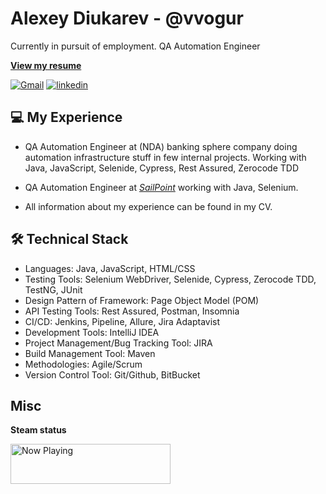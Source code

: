 # Alexey Diukarev - @vvogur

Currently in pursuit of employment. QA Automation Engineer

[**View my resume**](https://vvogur.github.io/CV/Oleksii_Diukarev_CV.pdf)

[![Gmail](https://img.shields.io/badge/-@alexey.diukarev.gmail-161616?style=flat-square&labelColor=161616&logo=Gmail&logoColor=white&color=161616)](mailto:alexey.diukarev@gmail.com)
[![linkedin](https://img.shields.io/badge/-@alexey.diukarev.linkedIn-161616?style=flat-square&labelColor=161616&logo=LinkedIn&logoColor=white&color=161616)](https://linkedin.com/in/alexey-diukarev)  

## 💻 My Experience

*  QA Automation Engineer at (NDA) banking sphere company doing automation infrastructure stuff in few internal projects. Working with Java, JavaScript, Selenide, Cypress, Rest Assured, Zerocode TDD

*  QA Automation Engineer at [_SailPoint_](https://www.sailpoint.com/) working with Java, Selenium.

*  All information about my experience can be found in my CV.

## 🛠 Technical Stack
*  Languages: Java, JavaScript, HTML/CSS
*  Testing Tools: Selenium WebDriver, Selenide, Cypress, Zerocode TDD, TestNG, JUnit
*  Design Pattern of Framework: Page Object Model (POM)
*  API Testing Tools: Rest Assured, Postman, Insomnia
*  CI/CD: Jenkins, Pipeline, Allure, Jira Adaptavist
*  Development Tools: IntelliJ IDEA
*  Project Management/Bug Tracking Tool: JIRA
*  Build Management Tool: Maven
*  Methodologies: Agile/Scrum
*  Version Control Tool: Git/Github, BitBucket

## Misc

**Steam status**

<img src="https://steam-status-img.vercel.app/currently-playing?username=vvogur" width="256" height="64"  alt="Now Playing">
